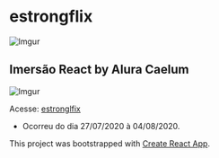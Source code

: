 # estrongflix

![Imgur](https://i.imgur.com/rBJg0tt.png)

## Imersão React by Alura Caelum

![Imgur](https://i.imgur.com/c4w638X.png)

Acesse:
[estronglfix](https://estrongflix.vercel.app/)

- Ocorreu do dia 27/07/2020 à 04/08/2020.

This project was bootstrapped with [Create React App](https://github.com/facebook/create-react-app).
